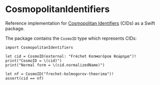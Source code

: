 # CosmopolitanIdentifiers

Reference implementation for [Cosmopolitan Identifiers](https://doi.org/10.47757/obua.cosmo-id.3) (CIDs) as a Swift package.

The package contains the `CosmoID` type which represents CIDs:

```
import CosmopolitanIdentifiers

let cid = CosmoID(external: "Fréchet Колмого́ров θεώρημα")!
print("CosmoID = \(cid)")
print("Normal form = \(cid.normalizedName)")

let nf = CosmoID("frechet-kolmogorov-theorima")!
assert(cid == nf)
```
